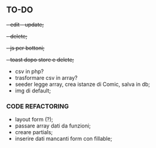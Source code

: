 ## TO-DO

~~- edit - update;~~

~~- delete;~~

~~- js per bottoni;~~

~~- toast dopo store e delete;~~

-   csv in php?
-   trasformare csv in array?
-   seeder legge array, crea istanze di Comic, salva in db;
-   img di default;

### CODE REFACTORING

-   layout form (?);
-   passare array dati da funzioni;
-   creare partials;
-   inserire dati mancanti form con fillable;
